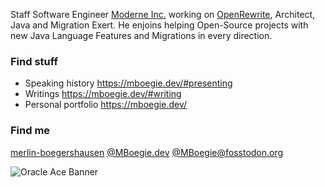 Staff Software Engineer [Moderne Inc.](https://www.moderne.ai/) working on [OpenRewrite](https://docs.openrewrite.org/), Architect, Java and Migration Exert.
He enjoins helping Open-Source projects with new Java Language Features and Migrations in every direction.

### Find stuff

* Speaking history https://mboegie.dev/#presenting
* Writings https://mboegie.dev/#writing
* Personal portfolio https://mboegie.dev/

### Find me

[merlin-boegershausen](https://www.linkedin.com/in/merlin-boegershausen/)
[@MBoegie.dev](https://bsky.app/profile/mboegie.dev)
[@MBoegie@fosstodon.org](https://fosstodon.org/@MBoegie)

![Oracle Ace Banner](linked_associate_light_1920%20×%201080.png)